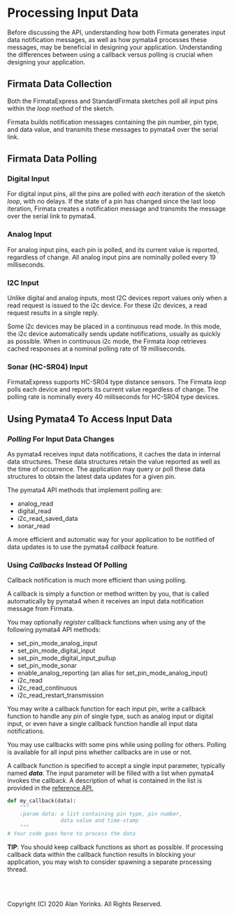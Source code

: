 # Processing Input Data

Before discussing the API, understanding how both Firmata generates input data 
notification messages, as well as 
how pymata4 processes these messages, may be
beneficial in designing your application. Understanding the
differences between using a callback versus polling is 
crucial when designing your application.

## Firmata Data Collection

Both the FirmataExpress and StandardFirmata sketches poll all input pins within the *loop method*
of the sketch.

Firmata builds notification messages containing the pin number, pin type, and data value,
 and transmits these messages to pymata4
over the serial link.

## Firmata Data Polling

### Digital Input
For digital input pins, all the pins are polled with *each* iteration of the sketch *loop*,
with no delays. If the state of a pin has changed since the last loop iteration,
Firmata creates a notification message and transmits the message over the serial link
to pymata4.

### Analog Input
For analog input pins, each pin is polled, and its current value is reported,
regardless of change. 
All analog input pins are nominally polled every 19 milliseconds.

### I2C Input

Unlike digital and analog inputs, most I2C devices report values only when a read request is issued 
 to the i2c device. For these i2c devices, a read request results in a single reply. 

Some i2c devices may be placed in a continuous read mode. In this
mode, the i2c device automatically sends update notifications,
 usually as quickly as possible. When in continuous i2c mode, 
the Firmata *loop* retrieves cached responses at a nominal polling rate of 19 milliseconds.

### Sonar (HC-SR04) Input
FirmataExpress supports HC-SR04 type distance sensors. The Firmata *loop* polls each device 
and reports its current value regardless of change.
The polling rate is nominally every 40 milliseconds for HC-SR04 type devices.


## Using Pymata4 To Access Input Data

### *Polling* For Input Data Changes
As pymata4 receives input data notifications, 
it caches the data in internal data structures. These data structures retain
the value reported as well as the time of occurrence.
The application may query or poll these data structures to obtain the
latest data updates for a given pin. 

The pymata4 API methods that implement polling are:

* analog_read
* digital_read
* i2c_read_saved_data
* sonar_read

A more efficient and automatic way for your application to be notified
of data updates is to use the pymata4 *callback* feature. 

### Using *Callbacks* Instead Of Polling
Callback notification is much more efficient than using polling.

A callback is simply a function or method written by you, that is called automatically
by pymata4 when it receives an input data notification message from Firmata.

You may optionally *register* callback functions when using any of the following pymata4 API
methods:

* set_pin_mode_analog_input
* set_pin_mode_digital_input
* set_pin_mode_digital_input_pullup
* set_pin_mode_sonar
* enable_analog_reporting (an alias for set_pin_mode_analog_input)
* i2c_read
* i2c_read_continuous
* i2c_read_restart_transmission

You may write a callback function for each input pin, write
a callback function to handle any pin of single type, such as analog input
or digital input, or even have a single callback function handle all input data notifications.

You may use callbacks with some pins while using polling for others. Polling is available
for all input pins whether callbacks are in use or not.

A callback function is specified to accept a single input parameter, typically named
***data***. The input parameter will be filled with a list when pymata4 invokes the callback.
A description of what is contained in the list
is provided in the 
[reference API.](hhttps://htmlpreview.github.io/?https://github.com/MrYsLab/pymata4/blob/master/html/pymata4/index.html) 

```python
def my_callback(data):
    """
    :param data: a list containing pin type, pin number, 
                 data value and time-stamp
    """
# Your code goes here to process the data
```

**TIP**: You should keep callback functions as short as possible. If processing callback
data within the callback function results in blocking your application, 
you may wish to consider spawning a separate
processing thread.


<br>
<br>

Copyright (C) 2020 Alan Yorinks. All Rights Reserved.
